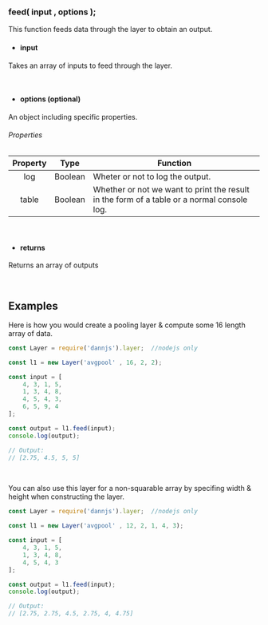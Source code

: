 ### feed( input , options );
This function feeds data through the layer to obtain an output.


- #### input <br/>
Takes an array of inputs to feed through the layer.

<br/>

- #### options (optional) <br/>
An object including specific properties.
###### Properties
| Property 	| Type 	| Function 	|
|:-:	|:-:	|-	|
| log 	| Boolean 	| Wheter or not to log the output. 	|
| table 	| Boolean 	| Whether or not we want to print the result in the form of a table or a normal console log. 	|

<br/>

- #### returns <br/>
Returns an array of outputs

<br/>

## Examples

Here is how you would create a pooling layer & compute some 16 length array of data.
```js
const Layer = require('dannjs').layer;  //nodejs only

const l1 = new Layer('avgpool' , 16, 2, 2);

const input = [
    4, 3, 1, 5,
    1, 3, 4, 8,
    4, 5, 4, 3,
    6, 5, 9, 4
];

const output = l1.feed(input);
console.log(output);

// Output:
// [2.75, 4.5, 5, 5]
```
<br/>

You can also use this layer for a non-squarable array by specifing width & height when constructing the layer.
```js
const Layer = require('dannjs').layer;  //nodejs only

const l1 = new Layer('avgpool' , 12, 2, 1, 4, 3);

const input = [
    4, 3, 1, 5,
    1, 3, 4, 8,
    4, 5, 4, 3
];

const output = l1.feed(input);
console.log(output);

// Output:
// [2.75, 2.75, 4.5, 2.75, 4, 4.75]
```
<br/>
